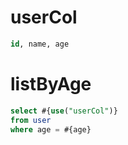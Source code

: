 userCol
===
```sql
id, name, age 
```

listByAge
===
```sql
select #{use("userCol")}
from user 
where age = #{age}
```